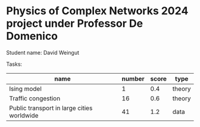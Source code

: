 # Physics of Complex Networks 2024 project under Professor De Domenico
Student name: David Weingut

Tasks:

|name|number|score|type|
|-|-|-|-|
|Ising model|1|0.4|theory|
|Traffic congestion|16|0.6|theory|
|Public transport in large cities worldwide|41|1.2|data|